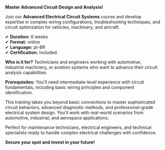 **Master Advanced Circuit Design and Analysis!**

Join our **Advanced Electrical Circuit Systems** course and develop expertise in complex wiring configurations, troubleshooting techniques, and circuit optimization for vehicles, machinery, and aircraft.

✔ **Duration:** 6 weeks  
✔ **Format:** online  
✔ **Language:** pt-BR  
✔ **Certification:** Included

**Who is it for?** Technicians and engineers working with automotive, industrial machinery, or aviation systems who want to advance their circuit analysis capabilities.

**Prerequisites:**
You'll need intermediate-level experience with circuit fundamentals, including basic wiring principles and component identification.

This training takes you beyond basic connections to master sophisticated circuit behaviors, advanced diagnostic methods, and professional-grade electrical system design. You'll work with real-world scenarios from automotive, industrial, and aerospace applications.

Perfect for maintenance technicians, electrical engineers, and technical specialists ready to handle complex electrical challenges with confidence.

**Secure your spot and invest in your future!**